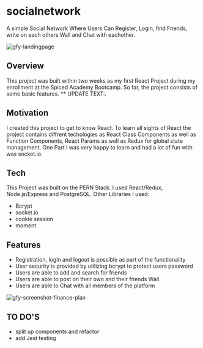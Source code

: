 # socialnetwork
A simple Social Network Where Users Can Register, Login, find Friends, write on each others Wall and Chat with eachother.

![gfy-landingpage](https://github.com/LuiseBrandenburger/go-fund-yourself/blob/master/client/public/gfy-landingpage.png)

## Overview
This project was built within two weeks as my first React Project during my enrollment at the Spiced Academy Bootcamp. 
So far, the project consists of some basic features. ** UPDATE TEXT:.

## Motivation
I created this project to get to know React. To learn all sights of React the project contains diffrent techologies as React Class Components as well as Function Components, React Params as well as Redux for global state management. One Part I was very happy to learn and had a lot of fun with was socket.io. 

## Tech
This Project was built on the PERN Stack. I used React/Redux, Node.js/Express and PostgreSQL.
Other Libraries I used:
- Bcrypt
- socket.io
- cookie session
- moment

## Features
- Registration, login and logout is possible as part of the functionality
- User security is provided by utilizing bcrypt to protect users password
- Users are able to add and search for friends
- Users are able to post on their own and their friends Wall
- Users are able to Chat with all members of the platform

![gfy-screenshot-finance-plan](https://github.com/LuiseBrandenburger/go-fund-yourself/blob/master/client/public/gfy-screenshot-finance-plan.png)

## TO DO'S
- split up components and refactor
- add Jest testing
